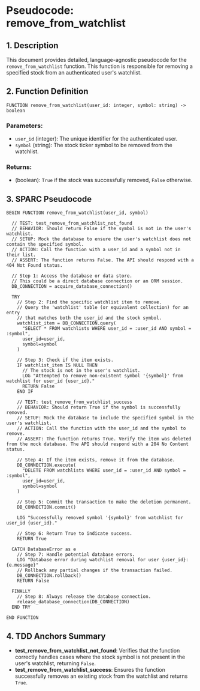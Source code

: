 # Pseudocode: remove_from_watchlist

## 1. Description

This document provides detailed, language-agnostic pseudocode for the `remove_from_watchlist` function. This function is responsible for removing a specified stock from an authenticated user's watchlist.

## 2. Function Definition

```
FUNCTION remove_from_watchlist(user_id: integer, symbol: string) -> boolean
```

### **Parameters:**

*   `user_id` (integer): The unique identifier for the authenticated user.
*   `symbol` (string): The stock ticker symbol to be removed from the watchlist.

### **Returns:**

*   (boolean): `True` if the stock was successfully removed, `False` otherwise.

## 3. SPARC Pseudocode

```
BEGIN FUNCTION remove_from_watchlist(user_id, symbol)

  // TEST: test_remove_from_watchlist_not_found
  // BEHAVIOR: Should return False if the symbol is not in the user's watchlist.
  // SETUP: Mock the database to ensure the user's watchlist does not contain the specified symbol.
  // ACTION: Call the function with a user_id and a symbol not in their list.
  // ASSERT: The function returns False. The API should respond with a 404 Not Found status.

  // Step 1: Access the database or data store.
  // This could be a direct database connection or an ORM session.
  DB_CONNECTION = acquire_database_connection()

  TRY
    // Step 2: Find the specific watchlist item to remove.
    // Query the 'watchlist' table (or equivalent collection) for an entry
    // that matches both the user_id and the stock symbol.
    watchlist_item = DB_CONNECTION.query(
      "SELECT * FROM watchlists WHERE user_id = :user_id AND symbol = :symbol",
      user_id=user_id,
      symbol=symbol
    )

    // Step 3: Check if the item exists.
    IF watchlist_item IS NULL THEN
      // The stock is not in the user's watchlist.
      LOG "Attempted to remove non-existent symbol '{symbol}' from watchlist for user_id {user_id}."
      RETURN False
    END IF

    // TEST: test_remove_from_watchlist_success
    // BEHAVIOR: Should return True if the symbol is successfully removed.
    // SETUP: Mock the database to include the specified symbol in the user's watchlist.
    // ACTION: Call the function with the user_id and the symbol to remove.
    // ASSERT: The function returns True. Verify the item was deleted from the mock database. The API should respond with a 204 No Content status.

    // Step 4: If the item exists, remove it from the database.
    DB_CONNECTION.execute(
      "DELETE FROM watchlists WHERE user_id = :user_id AND symbol = :symbol",
      user_id=user_id,
      symbol=symbol
    )

    // Step 5: Commit the transaction to make the deletion permanent.
    DB_CONNECTION.commit()

    LOG "Successfully removed symbol '{symbol}' from watchlist for user_id {user_id}."

    // Step 6: Return True to indicate success.
    RETURN True

  CATCH DatabaseError as e
    // Step 7: Handle potential database errors.
    LOG "Database error during watchlist removal for user {user_id}: {e.message}"
    // Rollback any partial changes if the transaction failed.
    DB_CONNECTION.rollback()
    RETURN False

  FINALLY
    // Step 8: Always release the database connection.
    release_database_connection(DB_CONNECTION)
  END TRY

END FUNCTION
```

## 4. TDD Anchors Summary

*   **test_remove_from_watchlist_not_found**: Verifies that the function correctly handles cases where the stock symbol is not present in the user's watchlist, returning `False`.
*   **test_remove_from_watchlist_success**: Ensures the function successfully removes an existing stock from the watchlist and returns `True`.
